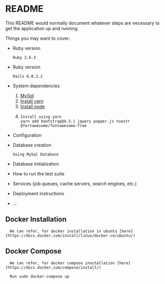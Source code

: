 # README

This README would normally document whatever steps are necessary to get the
application up and running.

Things you may want to cover:

* Ruby version
  ```
  Ruby 2.6.3
  ```

* Ruby version
  ```
  Rails 6.0.2.2
  ```

* System dependencies
  1. [MySql](https://dev.mysql.com/downloads/mysql/5.7.html)
  2. [Install yarn](https://classic.yarnpkg.com/en/docs/install#debian-stable)
  3. [Install node](https://nodejs.org/en/)
  4. ``` 
     Install using yarn
     yarn add bootstrap@4.3.1 jquery popper.js toastr @fortawesome/fontawesome-free
     ```
* Configuration

* Database creation
  ```
  Using MySql Database 
  ```

* Database initialization

* How to run the test suite

* Services (job queues, cache servers, search engines, etc.)

* Deployment instructions

* ...

## Docker Installation
```
  We can refer, for docker installation in ubuntu [here](https://docs.docker.com/install/linux/docker-ce/ubuntu/)
```

## Docker Compose
```
  We can refer, for docker compose innstallation [here](https://docs.docker.com/compose/install/)
  
  Run sudo docker-compose up
```